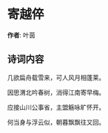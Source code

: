 # 寄越倅

**作者**: 叶茵

## 诗词内容

几欲扁舟载雪来，可人风月相蓬莱。

因思渭北吟春树，消得江南寄早梅。

应接山川公事省，主盟觞咏旷怀开。

何当身与浮云似，朝暮飘飘往又回。

